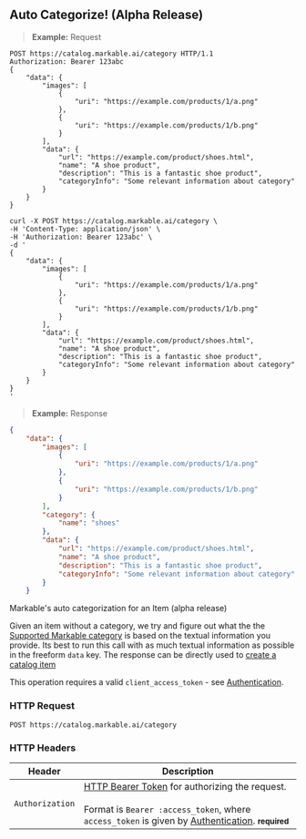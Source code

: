 
## Auto Categorize! (Alpha Release)

> **Example:** Request

```http
POST https://catalog.markable.ai/category HTTP/1.1
Authorization: Bearer 123abc
{
    "data": {
        "images": [
            {
                "uri": "https://example.com/products/1/a.png"
            },
            {
                "uri": "https://example.com/products/1/b.png"
            }
        ],
        "data": {
            "url": "https://example.com/product/shoes.html",
            "name": "A shoe product",
            "description": "This is a fantastic shoe product",
            "categoryInfo": "Some relevant information about category"
        }
    }
}
```

```shell
curl -X POST https://catalog.markable.ai/category \
-H 'Content-Type: application/json' \
-H 'Authorization: Bearer 123abc' \
-d '
{
    "data": {
        "images": [
            {
                "uri": "https://example.com/products/1/a.png"
            },
            {
                "uri": "https://example.com/products/1/b.png"
            }
        ],
        "data": {
            "url": "https://example.com/product/shoes.html",
            "name": "A shoe product",
            "description": "This is a fantastic shoe product",
            "categoryInfo": "Some relevant information about category"
        }
    }
}
'
```

> **Example:** Response

```json
{
    "data": {
        "images": [
            {
                "uri": "https://example.com/products/1/a.png"
            },
            {
                "uri": "https://example.com/products/1/b.png"
            }
        ],
        "category": {
            "name": "shoes"
        },
        "data": {
            "url": "https://example.com/product/shoes.html",
            "name": "A shoe product",
            "description": "This is a fantastic shoe product",
            "categoryInfo": "Some relevant information about category"
        }
    }

```


Markable's auto categorization for an Item (alpha release)

Given an item without a category, we try and figure out what the the [Supported Markable category](#supported-categories) is based on the textual information you provide. Its best to run this call with as much textual information as possible in the freeform `data` key. The response can be directly used to [create a catalog item](#create-catalog-item)

<aside class="notice">
    This operation requires a valid <code>client_access_token</code> - see <a href="#authentication">Authentication</a>.
</aside>


### HTTP Request

`POST https://catalog.markable.ai/category`


### HTTP Headers

Header          | Description
----------        | ----------
`Authorization`     | [HTTP Bearer Token](https://tools.ietf.org/html/rfc6750) for authorizing the request. <br><br>Format is `Bearer :access_token`, where `access_token` is given by [Authentication](#authentication). **<small>required</small>**
